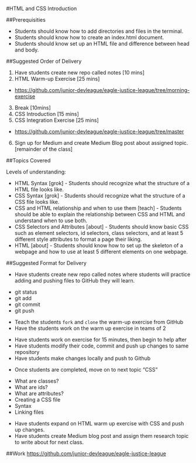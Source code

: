 #HTML and CSS Introduction

##Prerequisities
 + Students should know how to add directories and files in the terminal.
 + Students should know how to create an index.html document.
 + Students should know set up an HTML file and difference between head and body.

##Suggested Order of Delivery
1. Have students create new repo called notes [10 mins]
2. HTML Warm-up Exercise [25 mins]
 + https://github.com/junior-devleague/eagle-justice-league/tree/morning-exercise
3. Break [10mins]
4. CSS Introduction [15 mins]
5. CSS Integration Exercise [25 mins]
 + https://github.com/junior-devleague/eagle-justice-league/tree/master
6. Sign up for Medium and create Medium Blog post about assigned topic. [remainder of the class]


##Topics Covered

Levels of understanding:
 - HTML Syntax [grok] - Students should recognize what the structure of a HTML file looks like.
 - CSS Syntax [grok] - Students should recognize what the structure of a CSS file looks like.
 - CSS and HTML relationship and when to use them [teach] - Students should be able to explain the relationship between CSS and HTML and understand when to use both.
 - CSS Selectors and Attributes [about] - Students should know basic CSS such as element selectors, id selectors, class selectors, and at least 5 different style attributes to format a page their liking.
 - HTML [about] - Students should know how to set up the skeleton of a webpage and how to use at least 5 different elements on one webpage.


##Suggested Format for Delivery
 - Have students create new repo called notes where students will practice adding and pushing files to GitHub they will learn.
  + git status
  + git add
  + git commit
  + git push
 - Teach the students `fork` and `clone` the warm-up exercise from GitHub
 - Have the students work on the warm up exercise in teams of 2
  + Have students work on exercise for 15 minutes, then begin to help after
  + Have students modify their code, commit and push up changes to same repository
  + Have students make changes locally and push to Github
 - Once students are completed, move on to next topic “CSS”
  + What are classes?
  + What are ids?
  + What are attributes?
  + Creating a CSS file
  + Syntax
  + Linking files
 - Have students expand on HTML warm up exercise with CSS and push up changes.
- Have students create Medium blog post and assign them research topic to write about for next class.

##Work
https://github.com/junior-devleague/eagle-justice-league

